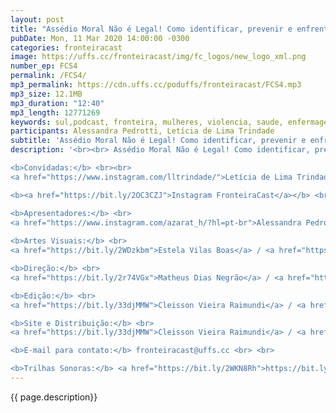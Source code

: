 ```yaml
---
layout: post
title: "Assédio Moral Não é Legal! Como identificar, prevenir e enfrentar essa violência nos serviços de saúde."
pubDate: Mon, 11 Mar 2020 14:00:00 -0300
categories: fronteiracast
image: https://uffs.cc/fronteiracast/img/fc_logos/new_logo_xml.png
number_ep: FCS4
permalink: /FCS4/ 
mp3_permalink: https://cdn.uffs.cc/poduffs/fronteiracast/FCS4.mp3
mp3_size: 12.1MB
mp3_duration: "12:40"
mp3_length: 12771269
keywords: sul,podcast, fronteira, mulheres, violencia, saude, enfermagem, profissionais, prevenção, UDESC
participants: Alessandra Pedrotti, Letícia de Lima Trindade
subtitle: 'Assédio Moral Não é Legal! Como identificar, prevenir e enfrentar essa violência nos serviços de saúde.'
description: '<br><br> Assédio Moral Não é Legal! Como identificar, prevenir e enfrentar essa violência nos serviços de saúde.<br><br>

<b>Convidadas:</b> <br><br>
<a href="https://www.instagram.com/lltrindade/">Letícia de Lima Trindade</a><br><br>

<b><a href="https://bit.ly/2OC3CZJ">Instagram FronteiraCast</a></b> <br> <br>

<b>Apresentadores:</b> <br>
<a href="https://www.instagram.com/azarat_h/?hl=pt-br">Alessandra Pedrotti</a></a> <br>
 
<b>Artes Visuais:</b> <br>
<a href="https://bit.ly/2WDzkbm">Estela Vilas Boas</a> / <a href="https://bit.ly/2NK7aaK">Instagram</a> <br> <br> 

<b>Direção:</b> <br>
<a href="https://bit.ly/2r74VGx">Matheus Dias Negrão</a> / <a href="https://bit.ly/2rEOrG8">Instagram</a><br> <br>

<b>Edição:</b> <br> 
<a href="https://bit.ly/33djMMW">Cleisson Vieira Raimundi</a> / <a href="https://bit.ly/37U5J2s">Instagram</a> <br> 

<b>Site e Distribuição:</b> <br>
<a href="https://bit.ly/33djMMW">Cleisson Vieira Raimundi</a> / <a href="https://bit.ly/37U5J2s">Instagram</a> <br> 

<b>E-mail para contato:</b> fronteiracast@uffs.cc <br> <br>

<b>Trilhas Sonoras:</b> <a href="https://bit.ly/2WKN8Rh">https://bit.ly/2WKN8Rh</a> e <a href="https://bit.ly/36BUyer">https://bit.ly/36BUyer</a> '
---
```


{{ page.description}}
